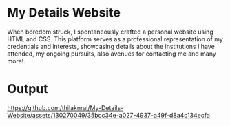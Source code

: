# My Details Website

When boredom struck, I spontaneously crafted a personal website using HTML and CSS. This platform serves as a professional representation of my credentials and interests, showcasing details about the institutions I have attended, my ongoing pursuits, also avenues for contacting me and many more!.


# Output

https://github.com/thilaknrai/My-Details-Website/assets/130270049/35bcc34e-a027-4937-a49f-d8a4c134ecfa


